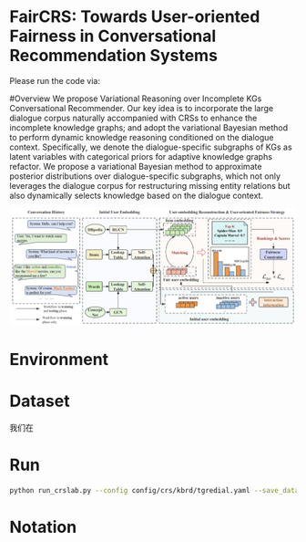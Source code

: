 # FairCRS: Towards User-oriented Fairness in Conversational Recommendation Systems
Please run the code via:

#Overview
We propose Variational Reasoning over Incomplete KGs Conversational Recommender. Our key idea is to incorporate the large dialogue corpus naturally accompanied with CRSs to enhance the incomplete knowledge graphs; and adopt the variational Bayesian method to perform dynamic knowledge reasoning conditioned on the dialogue context. Specifically, we denote the dialogue-specific subgraphs of KGs as latent variables with categorical priors for adaptive knowledge graphs refactor. We propose a variational Bayesian method to approximate posterior distributions over dialogue-specific subgraphs, which not only leverages the dialogue corpus for restructuring missing entity relations but also dynamically selects knowledge based on the dialogue context.

![image](https://github.com/LQlq123/FairCRS/blob/main/overallframework.png)
# Environment



# Dataset
我们在


# Run
```bash
python run_crslab.py --config config/crs/kbrd/tgredial.yaml --save_data --save_system
```

# Notation
